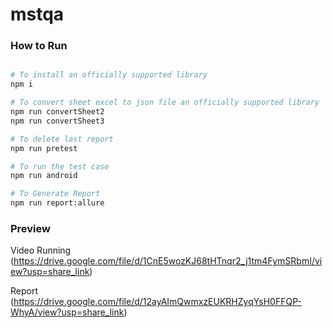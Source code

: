 # mstqa

### How to Run

```bash

# To install an officially supported library
npm i

# To convert sheet excel to json file an officially supported library
npm run convertSheet2
npm run convertSheet3

# To delete last report
npm run pretest

# To run the test case
npm run android

# To Generate Report
npm run report:allure

```

### Preview

Video Running
(https://drive.google.com/file/d/1CnE5wozKJ68tHTnqr2_j1tm4FymSRbmI/view?usp=share_link)

Report
(https://drive.google.com/file/d/12ayAImQwmxzEUKRHZyqYsH0FFQP-WhyA/view?usp=share_link)



